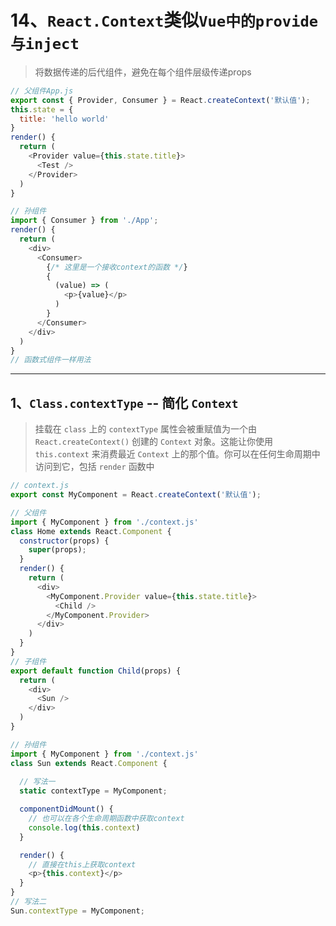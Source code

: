 # 14、`React.Context`类似`Vue中的provide与inject`

> 将数据传递的后代组件，避免在每个组件层级传递props

```js
// 父组件App.js
export const { Provider, Consumer } = React.createContext('默认值');
this.state = {
  title: 'hello world'
}
render() {
  return (
    <Provider value={this.state.title}>
      <Test />
    </Provider>
  )
}

// 孙组件
import { Consumer } from './App';
render() {
  return (
    <div>
      <Consumer>
        {/* 这里是一个接收context的函数 */}
        {
          (value) => (
            <p>{value}</p>
          )
        }
      </Consumer>
    </div>
  )
}
// 函数式组件一样用法
```

---

## 1、`Class.contextType` -- 简化 `Context`

> 挂载在 `class` 上的 `contextType` 属性会被重赋值为一个由 `React.createContext()` 创建的 `Context` 对象。这能让你使用 `this.context` 来消费最近 `Context` 上的那个值。你可以在任何生命周期中访问到它，包括 `render` 函数中

```js
// context.js
export const MyComponent = React.createContext('默认值');

// 父组件
import { MyComponent } from './context.js'
class Home extends React.Component {
  constructor(props) {
    super(props);
  }
  render() {
    return (
      <div>
        <MyComponent.Provider value={this.state.title}>
          <Child />
        </MyComponent.Provider>
      </div>
    )
  }
}
// 子组件
export default function Child(props) {
  return (
    <div>
      <Sun />
    </div>
  )
}

// 孙组件
import { MyComponent } from './context.js'
class Sun extends React.Component {
  
  // 写法一
  static contextType = MyComponent;

  componentDidMount() {
    // 也可以在各个生命周期函数中获取context
    console.log(this.context)
  }

  render() {
    // 直接在this上获取context
    <p>{this.context}</p>
  }
}
// 写法二
Sun.contextType = MyComponent;
```